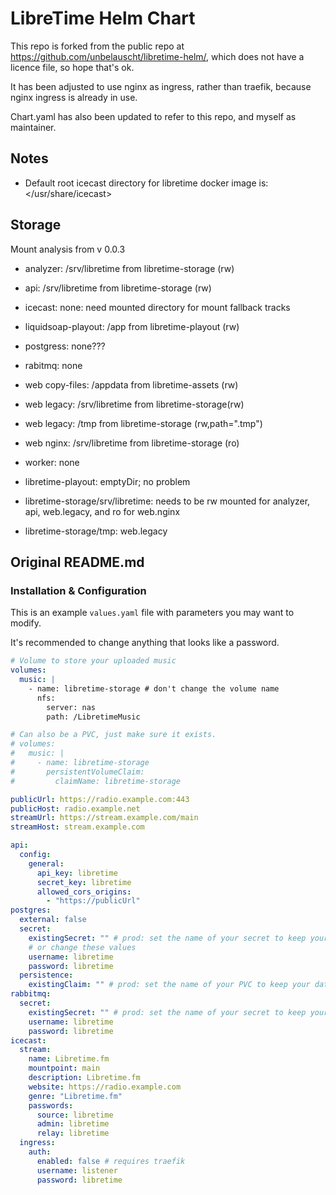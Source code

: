 # LibreTime Helm Chart

This repo is forked from the public repo at <https://github.com/unbelauscht/libretime-helm/>, which does not have a licence file, so hope that's ok.

It has been adjusted to use nginx as ingress, rather than traefik, because nginx ingress is already in use.

Chart.yaml has also been updated to refer to this repo, and myself as maintainer.

## Notes

- Default root icecast directory for libretime docker image is: </usr/share/icecast>

## Storage

Mount analysis from v 0.0.3

- analyzer: /srv/libretime from libretime-storage (rw)
- api: /srv/libretime from libretime-storage (rw)
- icecast: none: need mounted directory for mount fallback tracks
- liquidsoap-playout: /app from libretime-playout (rw)
- postgress: none???
- rabitmq: none
- web copy-files: /appdata from libretime-assets (rw)
- web legacy: /srv/libretime from libretime-storage(rw)
- web legacy: /tmp from libretime-storage (rw,path=".tmp")
- web nginx: /srv/libretime from libretime-storage (ro)
- worker: none

- libretime-playout: emptyDir; no problem
- libretime-storage/srv/libretime: needs to be rw mounted for analyzer, api, web.legacy, and ro for web.nginx
- libretime-storage/tmp: web.legacy

## Original README.md

### Installation & Configuration

This is an example `values.yaml` file with parameters you may want to modify.

It's recommended to change anything that looks like a password.

```yaml
# Volume to store your uploaded music
volumes:
  music: |
    - name: libretime-storage # don't change the volume name
      nfs:
        server: nas
        path: /LibretimeMusic

# Can also be a PVC, just make sure it exists.
# volumes:
#   music: |
#     - name: libretime-storage
#       persistentVolumeClaim:
#         claimName: libretime-storage

publicUrl: https://radio.example.com:443
publicHost: radio.example.net
streamUrl: https://stream.example.com/main
streamHost: stream.example.com

api:
  config:
    general:
      api_key: libretime
      secret_key: libretime
      allowed_cors_origins:
        - "https://publicUrl"
postgres:
  external: false
  secret:
    existingSecret: "" # prod: set the name of your secret to keep your data safe
    # or change these values
    username: libretime
    password: libretime
  persistence:
    existingClaim: "" # prod: set the name of your PVC to keep your data
rabbitmq:
  secret:
    existingSecret: "" # prod: set the name of your secret to keep your data safe
    username: libretime
    password: libretime
icecast:
  stream:
    name: Libretime.fm
    mountpoint: main
    description: Libretime.fm
    website: https://radio.example.com
    genre: "Libretime.fm"
    passwords:
      source: libretime
      admin: libretime
      relay: libretime
  ingress:
    auth:
      enabled: false # requires traefik
      username: listener
      password: libretime
```